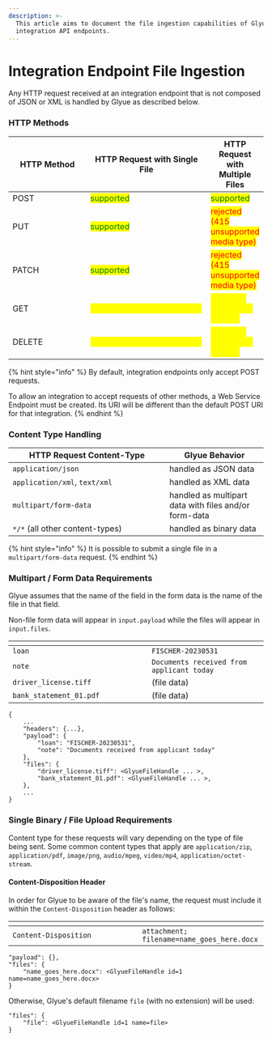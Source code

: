 ```yaml
---
description: >-
  This article aims to document the file ingestion capabilities of Glyue's
  integration API endpoints.
---
```


# Integration Endpoint File Ingestion

Any HTTP request received at an integration endpoint that is not composed of JSON or XML is handled by Glyue as described below.

### HTTP Methods

<table><thead><tr><th width="157">HTTP Method</th><th width="258">HTTP Request with Single File</th><th>HTTP Request with Multiple Files</th></tr></thead><tbody><tr><td>POST</td><td><mark style="color:green;">supported</mark></td><td><mark style="color:green;">supported</mark></td></tr><tr><td>PUT</td><td><mark style="color:green;">supported</mark></td><td><mark style="color:red;">rejected (415 unsupported media type)</mark></td></tr><tr><td>PATCH</td><td><mark style="color:green;">supported</mark></td><td><mark style="color:red;">rejected (415 unsupported media type)</mark></td></tr><tr><td>GET</td><td><mark style="color:yellow;">accepted but body is ignored</mark></td><td><mark style="color:yellow;">accepted but body is ignored</mark></td></tr><tr><td>DELETE</td><td><mark style="color:yellow;">accepted but body is ignored</mark></td><td><mark style="color:yellow;">accepted but body is ignored</mark></td></tr></tbody></table>

{% hint style="info" %}
By default, integration endpoints only accept POST requests.

To allow an integration to accept requests of other methods, a Web Service Endpoint must be created.  Its URI will be different than the default POST URI for that integration.
{% endhint %}

### Content Type Handling

<table><thead><tr><th width="294">HTTP Request Content-Type</th><th>Glyue Behavior</th></tr></thead><tbody><tr><td><code>application/json</code></td><td>handled as JSON data</td></tr><tr><td><code>application/xml</code>, <code>text/xml</code></td><td>handled as XML data</td></tr><tr><td><code>multipart/form-data</code></td><td>handled as multipart data with files and/or form-data</td></tr><tr><td><code>*/*</code> (all other content-types)</td><td>handled as binary data</td></tr></tbody></table>

{% hint style="info" %}
It is possible to submit a single file in a `multipart/form-data` request.
{% endhint %}

### Multipart / Form Data Requirements

Glyue assumes that the name of the field in the form data is the name of the file in that field.

Non-file form data will appear in `input.payload` while the files will appear in `input.files`.

<table><thead><tr><th width="259"></th><th></th></tr></thead><tbody><tr><td><code>loan</code></td><td><code>FISCHER-20230531</code></td></tr><tr><td><code>note</code></td><td><code>Documents received from applicant today</code></td></tr><tr><td><code>driver_license.tiff</code></td><td>(file data)</td></tr><tr><td><code>bank_statement_01.pdf</code></td><td>(file data)</td></tr></tbody></table>

```
{
    ...
    "headers": {...},
    "payload": {
        "loan": "FISCHER-20230531",
        "note": "Documents received from applicant today"
    },
    "files": {
        "driver_license.tiff": <GlyueFileHandle ... >,
        "bank_statement_01.pdf": <GlyueFileHandle ... >,
    },
    ...
}
```

### Single Binary / File Upload Requirements

Content type for these requests will vary depending on the type of file being sent.  Some common content types that apply are `application/zip`, `application/pdf`, `image/png`, `audio/mpeg`, `video/mp4`, `application/octet-stream`.

#### Content-Disposition Header

In order for Glyue to be aware of the file's name, the request must include it within the `Content-Disposition` header as follows:

<table data-header-hidden><thead><tr><th width="240"></th><th></th></tr></thead><tbody><tr><td><code>Content-Disposition</code></td><td><code>attachment; filename=name_goes_here.docx</code></td></tr></tbody></table>

```
"payload": {},
"files": {
    "name_goes_here.docx": <GlyueFileHandle id=1 name=name_goes_here.docx>
}
```

Otherwise, Glyue's default filename `file` (with no extension) will be used:

```
"files": {
    "file": <GlyueFileHandle id=1 name=file>
}
```
